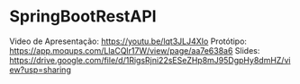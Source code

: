 # SpringBootRestAPI

Video de Apresentação: https://youtu.be/lqt3JLJ4XIo
Protótipo: https://app.moqups.com/LlaCQlr17W/view/page/aa7e638a6
Slides: https://drive.google.com/file/d/1RigsRjni22sESeZHp8mJ95DgpHy8dmHZ/view?usp=sharing 
